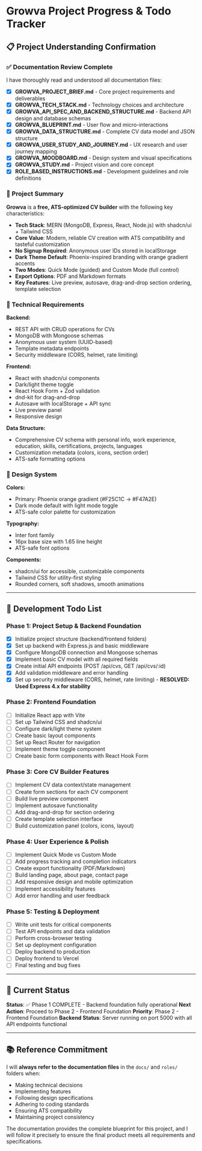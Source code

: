 # Growva Project Progress & Todo Tracker

## 📋 Project Understanding Confirmation

### ✅ Documentation Review Complete

I have thoroughly read and understood all documentation files:

- [x] **GROWVA_PROJECT_BRIEF.md** - Core project requirements and deliverables
- [x] **GROWVA_TECH_STACK.md** - Technology choices and architecture
- [x] **GROWVA_API_SPEC_AND_BACKEND_STRUCTURE.md** - Backend API design and database schemas
- [x] **GROWVA_BLUEPRINT.md** - User flow and micro-interactions
- [x] **GROWVA_DATA_STRUCTURE.md** - Complete CV data model and JSON structure
- [x] **GROWVA_USER_STUDY_AND_JOURNEY.md** - UX research and user journey mapping
- [x] **GROWVA_MOODBOARD.md** - Design system and visual specifications
- [x] **GROWVA_STUDY.md** - Project vision and core concept
- [x] **ROLE_BASED_INSTRUCTIONS.md** - Development guidelines and role definitions

### 🎯 Project Summary

**Growva** is a **free, ATS-optimized CV builder** with the following key characteristics:

- **Tech Stack**: MERN (MongoDB, Express, React, Node.js) with shadcn/ui + Tailwind CSS
- **Core Value**: Modern, reliable CV creation with ATS compatibility and tasteful customization
- **No Signup Required**: Anonymous user IDs stored in localStorage
- **Dark Theme Default**: Phoenix-inspired branding with orange gradient accents
- **Two Modes**: Quick Mode (guided) and Custom Mode (full control)
- **Export Options**: PDF and Markdown formats
- **Key Features**: Live preview, autosave, drag-and-drop section ordering, template selection

### 🔑 Technical Requirements

**Backend:**
- REST API with CRUD operations for CVs
- MongoDB with Mongoose schemas
- Anonymous user system (UUID-based)
- Template metadata endpoints
- Security middleware (CORS, helmet, rate limiting)

**Frontend:**
- React with shadcn/ui components
- Dark/light theme toggle
- React Hook Form + Zod validation
- dnd-kit for drag-and-drop
- Autosave with localStorage + API sync
- Live preview panel
- Responsive design

**Data Structure:**
- Comprehensive CV schema with personal info, work experience, education, skills, certifications, projects, languages
- Customization metadata (colors, icons, section order)
- ATS-safe formatting options

### 🎨 Design System

**Colors:**
- Primary: Phoenix orange gradient (#F25C1C → #F47A2E)
- Dark mode default with light mode toggle
- ATS-safe color palette for customization

**Typography:**
- Inter font family
- 16px base size with 1.65 line height
- ATS-safe font options

**Components:**
- shadcn/ui for accessible, customizable components
- Tailwind CSS for utility-first styling
- Rounded corners, soft shadows, smooth animations

---

## 📝 Development Todo List

### Phase 1: Project Setup & Backend Foundation
- [x] Initialize project structure (backend/frontend folders)
- [x] Set up backend with Express.js and basic middleware
- [x] Configure MongoDB connection and Mongoose schemas
- [x] Implement basic CV model with all required fields
- [x] Create initial API endpoints (POST /api/cvs, GET /api/cvs/:id)
- [x] Add validation middleware and error handling
- [x] Set up security middleware (CORS, helmet, rate limiting) - **RESOLVED: Used Express 4.x for stability**

### Phase 2: Frontend Foundation
- [ ] Initialize React app with Vite
- [ ] Set up Tailwind CSS and shadcn/ui
- [ ] Configure dark/light theme system
- [ ] Create basic layout components
- [ ] Set up React Router for navigation
- [ ] Implement theme toggle component
- [ ] Create basic form components with React Hook Form

### Phase 3: Core CV Builder Features
- [ ] Implement CV data context/state management
- [ ] Create form sections for each CV component
- [ ] Build live preview component
- [ ] Implement autosave functionality
- [ ] Add drag-and-drop for section ordering
- [ ] Create template selection interface
- [ ] Build customization panel (colors, icons, layout)

### Phase 4: User Experience & Polish
- [ ] Implement Quick Mode vs Custom Mode
- [ ] Add progress tracking and completion indicators
- [ ] Create export functionality (PDF/Markdown)
- [ ] Build landing page, about page, contact page
- [ ] Add responsive design and mobile optimization
- [ ] Implement accessibility features
- [ ] Add error handling and user feedback

### Phase 5: Testing & Deployment
- [ ] Write unit tests for critical components
- [ ] Test API endpoints and data validation
- [ ] Perform cross-browser testing
- [ ] Set up deployment configuration
- [ ] Deploy backend to production
- [ ] Deploy frontend to Vercel
- [ ] Final testing and bug fixes

---

## 🔄 Current Status

**Status**: ✅ Phase 1 COMPLETE - Backend foundation fully operational
**Next Action**: Proceed to Phase 2 - Frontend Foundation
**Priority**: Phase 2 - Frontend Foundation
**Backend Status**: Server running on port 5000 with all API endpoints functional

---

## 📚 Reference Commitment

I will **always refer to the documentation files** in the `docs/` and `roles/` folders when:
- Making technical decisions
- Implementing features
- Following design specifications
- Adhering to coding standards
- Ensuring ATS compatibility
- Maintaining project consistency

The documentation provides the complete blueprint for this project, and I will follow it precisely to ensure the final product meets all requirements and specifications.
